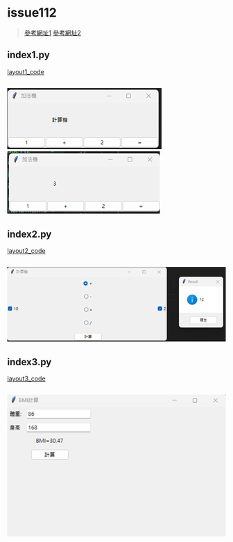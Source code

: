 # issue112
>[參考網址1](https://github.com/roberthsu2003/pythonWindow/tree/master/%E5%88%9D%E8%A6%8Btkinter)
>[參考網址2](https://github.com/roberthsu2003/pythonWindow/tree/master/%E7%89%88%E9%9D%A2)
## index1.py
[layout1_code](index1.py)

![layout1_pic1](../issue112/img/index1_1.png)
![layout1_pic2](../issue112/img/index1_2.png)
---

## index2.py
[layout2_code](index2.py)

![layout2_pic](../issue112/img/index2.png)
---

## index3.py
[layout3_code](index3.py)

![layout3_pic](../issue112/img/index3.png)
---
